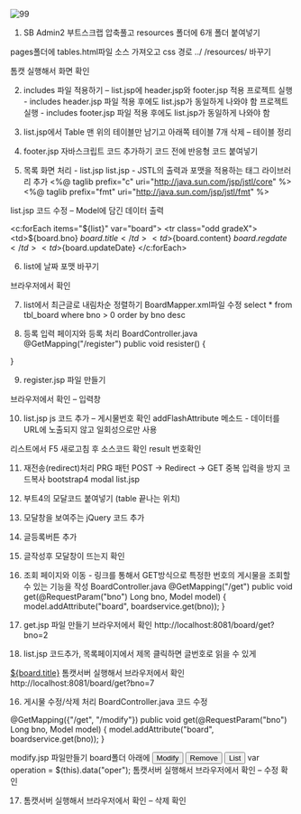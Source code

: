 ![99](https://github.com/dino-21/STEP3_spring_View/assets/80396471/d3575d76-f126-49ab-8a49-9766fbe62612)




1. SB Admin2 부트스크랩 압축풀고 
resources 폴더에 6개 폴더 붙여넣기

pages폴더에 tables.html파일 소스 가져오고
css 경로
 ../
/resources/ 바꾸기

톰캣 실행해서 화면 확인


2.  includes 파일 적용하기 – list.jsp에 header.jsp와 footer.jsp 적용
프로젝트 실행  - includes header.jsp 파일 적용 후에도 list.jsp가 동일하게 나와야 함
프로젝트 실행  - includes footer.jsp 파일 적용 후에도 list.jsp가 동일하게 나와야 함


3. list.jsp에서 Table 맨 위의 테이블만 남기고 아래쪽 테이블 7개 삭제 – 테이블 정리


4. footer.jsp 자바스크립트 코드 추가하기 </body>코드 전에 반응형 코드 붙여넣기

5. 목록 화면 처리 - list.jsp
list.jsp   - JSTL의 출력과 포맷을 적용하는 태그 라이브러리 추가
<%@ taglib prefix="c" uri="http://java.sun.com/jsp/jstl/core" %>   
<%@ taglib prefix="fmt" uri="http://java.sun.com/jsp/jstl/fmt" %>   

 list.jsp 코드 수정 – Model에 담긴 데이터 출력

<c:forEach items="${list}" var="board">
                                    <tr class="odd gradeX">
                                        <td>${board.bno}</td>
                                        <td>${board.title}</td>
                                        <td>${board.content}</td>
                                        <td>${board.regdate}</td>
                                        <td>${board.updateDate}</td>
                                    </tr>
 </c:forEach>


6. list에 날짜 포맷 바꾸기
 <td><fmt:formatDate pattern="yyyy-MM-dd" value="${board.regdate}"/></td>
 <td><fmt:formatDate pattern="yyyy-MM-dd" value="${board.updateDate}"/></td>
브라우저에서 확인

7.  list에서 최근글로 내림차순 정렬하기
BoardMapper.xml파일 수정
select * from tbl_board where bno > 0 order by bno desc

8. 등록 입력 페이지와 등록 처리 
BoardController.java
@GetMapping("/register")
public void resister() {
		 
}

9. register.jsp 파일 만들기

브라우저에서 확인 – 입력창





10. list.jsp   js 코드 추가 – 게시물번호 확인
addFlashAttribute 메소드 - 데이터를 URL에 노출되지 않고 일회성으로만 사용

<script>
$(document).ready(function(){
    var result = '${result}'; 	
});
</script>
리스트에서 F5 새로고침 후 
소스코드 확인  result 번호확인

11. 재전송(redirect)처리 
 PRG 패턴 POST → Redirect → GET 중복 입력을 방지
코드복사  bootstrap4  modal
list.jsp  
1. 부트4의 모달코드 붙여넣기 (table 끝나는 위치)
2. 모달창을 보여주는 jQuery 코드 추가 
3. 글등록버튼 추가

12. 글작성후 모달창이 뜨는지  확인 

13. 조회 페이지와 이동   - 링크를 통해서 GET방식으로 특정한 번호의 게시물을 조회할 수 있는 기능을 작성
BoardController.java
@GetMapping("/get")
	public void get(@RequestParam("bno") Long bno, Model model) {
		model.addAttribute("board", boardservice.get(bno));
	}

14. get.jsp 파일 만들기
브라우저에서 확인
http://localhost:8081/board/get?bno=2


15. list.jsp  코드추가,  목록페이지에서 제목 클릭하면 글번호로 읽을 수 있게
<td><a href='/board/get?bno=${board.bno}'>   ${board.title}</a></td>
톰캣서버 실행해서 브라우저에서 확인
http://localhost:8081/board/get?bno=7

16. 게시물 수정/삭제 처리 
BoardController.java 코드 수정

@GetMapping({"/get", "/modify"})
public void get(@RequestParam("bno") Long bno, Model model) {
      model.addAttribute("board", boardservice.get(bno));
}

modify.jsp 파일만들기 board폴더 아래에
<button type="submit" data-oper='modify'>Modify</button>
<button type="submit" data-oper='remove' >Remove</button>
<button type="submit" data-oper='list' >List</button>
var operation = $(this).data("oper");
톰캣서버 실행해서 브라우저에서 확인 – 수정 확인


17.  톰캣서버 실행해서 브라우저에서 확인 – 삭제 확인



